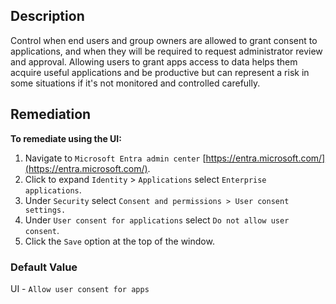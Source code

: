 ## Description

Control when end users and group owners are allowed to grant consent to applications, and when they will be required to request administrator review and approval. Allowing users to grant apps access to data helps them acquire useful applications and be productive but can represent a risk in some situations if it's not monitored and controlled carefully.

## Remediation

**To remediate using the UI:**

1. Navigate to `Microsoft Entra admin center` [https://entra.microsoft.com/](https://entra.microsoft.com/).
2. Click to expand `Identity` > `Applications` select `Enterprise applications`.
3. Under `Security` select `Consent and permissions > User consent settings.`
4. Under `User consent for applications` select `Do not allow user consent`.
5. Click the `Save` option at the top of the window.

### Default Value

UI - `Allow user consent for apps`